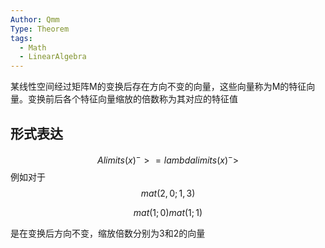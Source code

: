 ```yaml
---
Author: Qmm
Type: Theorem
tags:
  - Math
  - LinearAlgebra
---
```

某线性空间经过矩阵M的变换后存在方向不变的向量，这些向量称为M的特征向量。变换前后各个特征向量缩放的倍数称为其对应的特征值

## 形式表达
$$
A limits(x)^->  = lambda limits(x)^->
$$
例如对于
$$mat(2,0;1,3)$$



$$
mat(1;0)mat(1;1)
$$

是在变换后方向不变，缩放倍数分别为3和2的向量